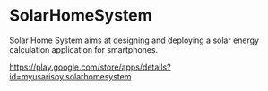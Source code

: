 # SolarHomeSystem
Solar Home System aims at designing and deploying a solar energy calculation application for smartphones.

https://play.google.com/store/apps/details?id=myusarisoy.solarhomesystem
